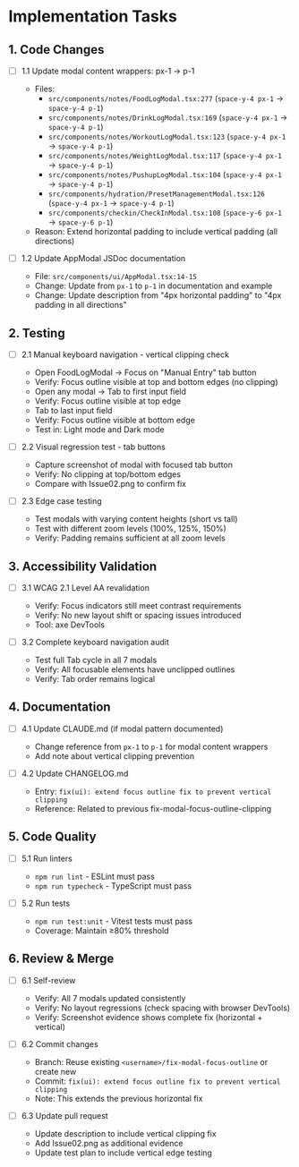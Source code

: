 # Implementation Tasks

## 1. Code Changes

- [ ] 1.1 Update modal content wrappers: px-1 → p-1
  - Files:
    - `src/components/notes/FoodLogModal.tsx:277` (`space-y-4 px-1` → `space-y-4 p-1`)
    - `src/components/notes/DrinkLogModal.tsx:169` (`space-y-4 px-1` → `space-y-4 p-1`)
    - `src/components/notes/WorkoutLogModal.tsx:123` (`space-y-4 px-1` → `space-y-4 p-1`)
    - `src/components/notes/WeightLogModal.tsx:117` (`space-y-4 px-1` → `space-y-4 p-1`)
    - `src/components/notes/PushupLogModal.tsx:104` (`space-y-4 px-1` → `space-y-4 p-1`)
    - `src/components/hydration/PresetManagementModal.tsx:126` (`space-y-4 px-1` → `space-y-4 p-1`)
    - `src/components/checkin/CheckInModal.tsx:108` (`space-y-6 px-1` → `space-y-6 p-1`)
  - Reason: Extend horizontal padding to include vertical padding (all directions)

- [ ] 1.2 Update AppModal JSDoc documentation
  - File: `src/components/ui/AppModal.tsx:14-15`
  - Change: Update from `px-1` to `p-1` in documentation and example
  - Change: Update description from "4px horizontal padding" to "4px padding in all directions"

## 2. Testing

- [ ] 2.1 Manual keyboard navigation - vertical clipping check
  - Open FoodLogModal → Focus on "Manual Entry" tab button
  - Verify: Focus outline visible at top and bottom edges (no clipping)
  - Open any modal → Tab to first input field
  - Verify: Focus outline visible at top edge
  - Tab to last input field
  - Verify: Focus outline visible at bottom edge
  - Test in: Light mode and Dark mode

- [ ] 2.2 Visual regression test - tab buttons
  - Capture screenshot of modal with focused tab button
  - Verify: No clipping at top/bottom edges
  - Compare with Issue02.png to confirm fix

- [ ] 2.3 Edge case testing
  - Test modals with varying content heights (short vs tall)
  - Test with different zoom levels (100%, 125%, 150%)
  - Verify: Padding remains sufficient at all zoom levels

## 3. Accessibility Validation

- [ ] 3.1 WCAG 2.1 Level AA revalidation
  - Verify: Focus indicators still meet contrast requirements
  - Verify: No new layout shift or spacing issues introduced
  - Tool: axe DevTools

- [ ] 3.2 Complete keyboard navigation audit
  - Test full Tab cycle in all 7 modals
  - Verify: All focusable elements have unclipped outlines
  - Verify: Tab order remains logical

## 4. Documentation

- [ ] 4.1 Update CLAUDE.md (if modal pattern documented)
  - Change reference from `px-1` to `p-1` for modal content wrappers
  - Add note about vertical clipping prevention

- [ ] 4.2 Update CHANGELOG.md
  - Entry: `fix(ui): extend focus outline fix to prevent vertical clipping`
  - Reference: Related to previous fix-modal-focus-outline-clipping

## 5. Code Quality

- [ ] 5.1 Run linters
  - `npm run lint` - ESLint must pass
  - `npm run typecheck` - TypeScript must pass

- [ ] 5.2 Run tests
  - `npm run test:unit` - Vitest tests must pass
  - Coverage: Maintain ≥80% threshold

## 6. Review & Merge

- [ ] 6.1 Self-review
  - Verify: All 7 modals updated consistently
  - Verify: No layout regressions (check spacing with browser DevTools)
  - Verify: Screenshot evidence shows complete fix (horizontal + vertical)

- [ ] 6.2 Commit changes
  - Branch: Reuse existing `<username>/fix-modal-focus-outline` or create new
  - Commit: `fix(ui): extend focus outline fix to prevent vertical clipping`
  - Note: This extends the previous horizontal fix

- [ ] 6.3 Update pull request
  - Update description to include vertical clipping fix
  - Add Issue02.png as additional evidence
  - Update test plan to include vertical edge testing
